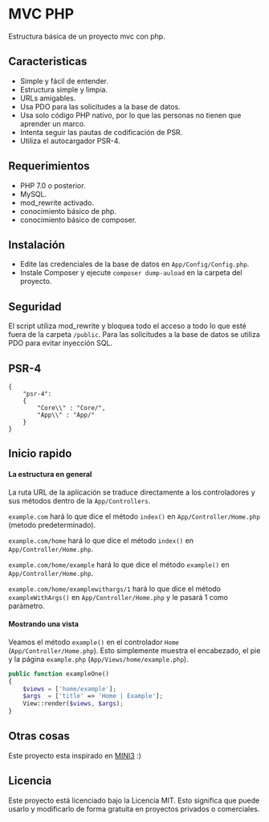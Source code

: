 # MVC PHP

Estructura básica de un proyecto mvc con php.

## Caracteristicas

- Simple y fácil de entender.
- Estructura simple y limpia.
- URLs amigables.
- Usa PDO para las solicitudes a la base de datos.
- Usa solo código PHP nativo, por lo que las personas no tienen que aprender un marco.
- Intenta seguir las pautas de codificación de PSR.
- Utiliza el autocargador PSR-4.

## Requerimientos

- PHP 7.0 o posterior.
- MySQL.
- mod_rewrite activado.
- conocimiento básico de php.
- conocimiento básico de composer.

## Instalación

- Edite las credenciales de la base de datos en `App/Config/Config.php`.
- Instale Composer y ejecute `composer dump-auload` en la carpeta del proyecto.

## Seguridad

El script utiliza mod_rewrite y bloquea todo el acceso a todo lo que esté fuera de la carpeta `/public`. Para las solicitudes a la base de datos se utiliza PDO para evitar inyección SQL.

## PSR-4

```
{
    "psr-4":
    {
        "Core\\" : "Core/",
        "App\\" : "App/"
    }
}
```

## Inicio rapido

#### La estructura en general

La ruta URL de la aplicación se traduce directamente a los controladores y sus métodos dentro de la `App/Controllers`.

`example.com` hará lo que dice el método `index()` en `App/Controller/Home.php` (metodo predeterminado).

`example.com/home` hará lo que dice el método `index()` en `App/Controller/Home.php`.

`example.com/home/example` hará lo que dice el método `example()` en `App/Controller/Home.php`.

`example.com/home/examplewithargs/1` hará lo que dice el método `exampleWithArgs()` en `App/Controller/Home.php` y le pasará 1 como parámetro.

#### Mostrando una vista

Veamos el método `example()` en el controlador `Home` (`App/Controller/Home.php`). Esto simplemente muestra el encabezado, el pie y la página `example.php` (`App/Views/home/example.php`).

```php
public function exampleOne()
{
    $views = ['home/example'];
    $args  = ['title' => 'Home | Example'];
    View::render($views, $args);
}
```  

## Otras cosas

Este proyecto esta inspirado en [MINI3](https://github.com/panique/mini3) :)

## Licencia

Este proyecto está licenciado bajo la Licencia MIT. Esto significa que puede usarlo y modificarlo de forma gratuita en proyectos privados o comerciales.